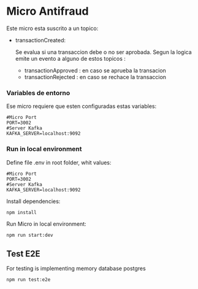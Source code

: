 # Micro Antifraud
Este micro esta suscrito a un topico:
    
* transactionCreated:

    Se evalua si una transaccion debe o no ser aprobada. Segun la logica emite un evento a alguno de estos topicos :
  * transactionApproved : en caso se aprueba la transacion
  * transactionRejected : en caso se rechace la transaccion

### Variables de entorno
Ese micro requiere que esten configuradas estas variables:
````dotenv
#Micro Port
PORT=3002
#Server Kafka
KAFKA_SERVER=localhost:9092
````

### Run in local environment
Define file .env in root folder, whit values:
````dotenv
#Micro Port
PORT=3002
#Server Kafka
KAFKA_SERVER=localhost:9092
````
Install dependencies:
````shell
npm install
````
Run Micro in local environment:
````shell
npm run start:dev
````

## Test E2E
For testing is implementing memory database postgres
````shell
npm run test:e2e
````


[//]: # (### Run individuality this micro with docker)

[//]: # (1. Build docker image:)

[//]: # (````shell)

[//]: # (docker build -t micro-antifraud-gustavo-condezo:latest .)

[//]: # (````)

[//]: # (2. Run docker container)

[//]: # (````shell)

[//]: # (docker run --name micro-antifraud -p 3005:3000 -e KAFKA_SERVER="localhost:9092" -e PORT=3000 micro-antifraud-gustavo-condezo:latest)

[//]: # (````)
